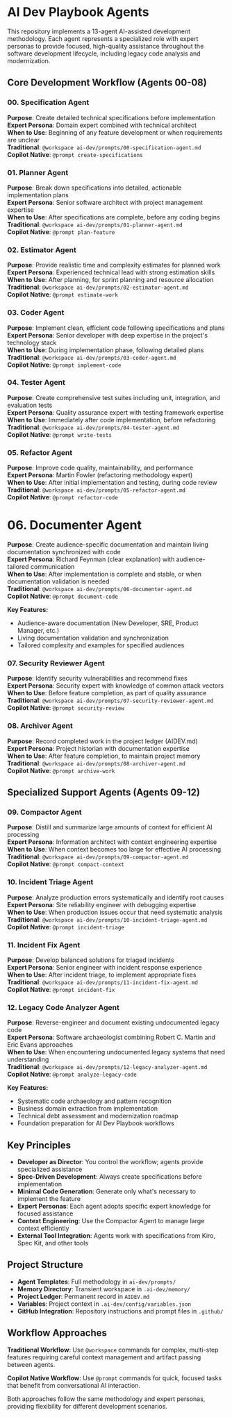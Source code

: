 # AI Dev Playbook Agents

This repository implements a 13-agent AI-assisted development methodology. Each agent represents a specialized role with expert personas to provide focused, high-quality assistance throughout the software development lifecycle, including legacy code analysis and modernization.

## Core Development Workflow (Agents 00-08)

### 00. Specification Agent
**Purpose**: Create detailed technical specifications before implementation  
**Expert Persona**: Domain expert combined with technical architect  
**When to Use**: Beginning of any feature development or when requirements are unclear  
**Traditional**: `@workspace ai-dev/prompts/00-specification-agent.md`  
**Copilot Native**: `@prompt create-specifications`

### 01. Planner Agent  
**Purpose**: Break down specifications into detailed, actionable implementation plans  
**Expert Persona**: Senior software architect with project management expertise  
**When to Use**: After specifications are complete, before any coding begins  
**Traditional**: `@workspace ai-dev/prompts/01-planner-agent.md`  
**Copilot Native**: `@prompt plan-feature`

### 02. Estimator Agent
**Purpose**: Provide realistic time and complexity estimates for planned work  
**Expert Persona**: Experienced technical lead with strong estimation skills  
**When to Use**: After planning, for sprint planning and resource allocation  
**Traditional**: `@workspace ai-dev/prompts/02-estimator-agent.md`  
**Copilot Native**: `@prompt estimate-work`

### 03. Coder Agent
**Purpose**: Implement clean, efficient code following specifications and plans  
**Expert Persona**: Senior developer with deep expertise in the project's technology stack  
**When to Use**: During implementation phase, following detailed plans  
**Traditional**: `@workspace ai-dev/prompts/03-coder-agent.md`  
**Copilot Native**: `@prompt implement-code`

### 04. Tester Agent
**Purpose**: Create comprehensive test suites including unit, integration, and evaluation tests  
**Expert Persona**: Quality assurance expert with testing framework expertise  
**When to Use**: Immediately after code implementation, before refactoring  
**Traditional**: `@workspace ai-dev/prompts/04-tester-agent.md`  
**Copilot Native**: `@prompt write-tests`

### 05. Refactor Agent
**Purpose**: Improve code quality, maintainability, and performance  
**Expert Persona**: Martin Fowler (refactoring methodology expert)  
**When to Use**: After initial implementation and testing, during code review  
**Traditional**: `@workspace ai-dev/prompts/05-refactor-agent.md`  
**Copilot Native**: `@prompt refactor-code`

# 06. Documenter Agent
**Purpose**: Create audience-specific documentation and maintain living documentation synchronized with code  
**Expert Persona**: Richard Feynman (clear explanation) with audience-tailored communication  
**When to Use**: After implementation is complete and stable, or when documentation validation is needed  
**Traditional**: `@workspace ai-dev/prompts/06-documenter-agent.md`  
**Copilot Native**: `@prompt document-code`

**Key Features:**
- Audience-aware documentation (New Developer, SRE, Product Manager, etc.)
- Living documentation validation and synchronization
- Tailored complexity and examples for specified audiences

### 07. Security Reviewer Agent
**Purpose**: Identify security vulnerabilities and recommend fixes  
**Expert Persona**: Security expert with knowledge of common attack vectors  
**When to Use**: Before feature completion, as part of quality assurance  
**Traditional**: `@workspace ai-dev/prompts/07-security-reviewer-agent.md`  
**Copilot Native**: `@prompt security-review`

### 08. Archiver Agent
**Purpose**: Record completed work in the project ledger (AIDEV.md)  
**Expert Persona**: Project historian with documentation expertise  
**When to Use**: After feature completion, to maintain project memory  
**Traditional**: `@workspace ai-dev/prompts/08-archiver-agent.md`  
**Copilot Native**: `@prompt archive-work`

## Specialized Support Agents (Agents 09-12)

### 09. Compactor Agent
**Purpose**: Distill and summarize large amounts of context for efficient AI processing  
**Expert Persona**: Information architect with context engineering expertise  
**When to Use**: When context becomes too large for effective AI processing  
**Traditional**: `@workspace ai-dev/prompts/09-compactor-agent.md`  
**Copilot Native**: `@prompt compact-context`

### 10. Incident Triage Agent
**Purpose**: Analyze production errors systematically and identify root causes  
**Expert Persona**: Site reliability engineer with debugging expertise  
**When to Use**: When production issues occur that need systematic analysis  
**Traditional**: `@workspace ai-dev/prompts/10-incident-triage-agent.md`  
**Copilot Native**: `@prompt incident-triage`

### 11. Incident Fix Agent
**Purpose**: Develop balanced solutions for triaged incidents  
**Expert Persona**: Senior engineer with incident response experience  
**When to Use**: After incident triage, to implement appropriate fixes  
**Traditional**: `@workspace ai-dev/prompts/11-incident-fix-agent.md`  
**Copilot Native**: `@prompt incident-fix`

### 12. Legacy Code Analyzer Agent
**Purpose**: Reverse-engineer and document existing undocumented legacy code  
**Expert Persona**: Software archaeologist combining Robert C. Martin and Eric Evans approaches  
**When to Use**: When encountering undocumented legacy systems that need understanding  
**Traditional**: `@workspace ai-dev/prompts/12-legacy-analyzer-agent.md`  
**Copilot Native**: `@prompt analyze-legacy-code`

**Key Features:**
- Systematic code archaeology and pattern recognition
- Business domain extraction from implementation
- Technical debt assessment and modernization roadmap
- Foundation preparation for AI Dev Playbook workflows

## Key Principles

- **Developer as Director**: You control the workflow; agents provide specialized assistance
- **Spec-Driven Development**: Always create specifications before implementation
- **Minimal Code Generation**: Generate only what's necessary to implement the feature
- **Expert Personas**: Each agent adopts specific expert knowledge for focused assistance
- **Context Engineering**: Use the Compactor Agent to manage large context efficiently
- **External Tool Integration**: Agents work with specifications from Kiro, Spec Kit, and other tools

## Project Structure

- **Agent Templates**: Full methodology in `ai-dev/prompts/`
- **Memory Directory**: Transient workspace in `.ai-dev/memory/`
- **Project Ledger**: Permanent record in `AIDEV.md`
- **Variables**: Project context in `.ai-dev/config/variables.json`
- **GitHub Integration**: Repository instructions and prompt files in `.github/`

## Workflow Approaches

**Traditional Workflow**: Use `@workspace` commands for complex, multi-step features requiring careful context management and artifact passing between agents.

**Copilot Native Workflow**: Use `@prompt` commands for quick, focused tasks that benefit from conversational AI interaction.

Both approaches follow the same methodology and expert personas, providing flexibility for different development scenarios.
